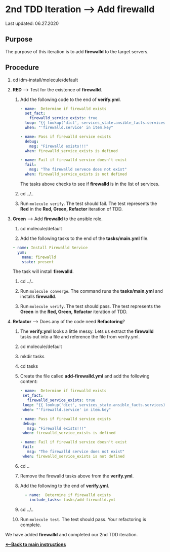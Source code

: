 # 2nd TDD Iteration --> Add firewalld

Last updated: 06.27.2020

## Purpose

The purpose of this iteration is to add **firewalld** to the target servers.

## Procedure
1. cd idm-install/molecule/default

1. **RED** --> Test for the existence of **firewalld**.
    
    1. Add the following code to the end of **verify.yml**.
        
        ```yaml
        - name:  Determine if firewalld exists
          set_fact:
            firewalld_service_exists: true
          loop: "{{ lookup('dict', services_state.ansible_facts.services) }}"
          when: "'firewalld.service' in item.key"
    
        - name: Pass if firewalld service exists
          debug:
            msg: "Firewalld exists!!!"
          when: firewalld_service_exists is defined
    
        - name: Fail if firewalld service doesn't exist
          fail:
            msg: "The firewalld servece does not exist"
          when: firewalld_service_exists is not defined
        ```
           
        The tasks above checks to see if **firewalld** is in the list of
        services.
    1. cd ../..
    1. Run `molecule verify`.  The test should fail.  The test represents
       the **Red** in the **Red, Green, Refactor** iteration of TDD.

1. **Green** --> Add **firewalld** to the ansible role.
     
    1. cd molecule/default
        
    1. Add the following tasks to the end of the **tasks/main.yml** file.
        
    ```yaml
    - name: Install Firewalld Service
      yum:
        name: firewalld
        state: present
    ```   
           
    The task will install **firewalld**.
        
    1. cd ../..
    
    1. Run `molecule converge`.  The command runs the **tasks/main.yml**
    and installs **firewalld**.
    
    1. Run `molecule verify`. The test should pass.  The test represents
    the **Green** in the **Red, Green, Refactor** iteration of TDD.

1. **Refactor** --> Does any of the code need **Refactoring**?

    1. The **verify.yml** looks a little messy.  Lets us extract the **firewalld**
        tasks out into a file and reference the file from verify.yml.
        
    1. cd molecule/default
        
    1. mkdir tasks
        
    1. cd tasks
        
    1. Create the file called **add-firewalld.yml** and add the following content:
        
        ```yaml
       - name:  Determine if firewalld exists
         set_fact:
           firewalld_service_exists: true
         loop: "{{ lookup('dict', services_state.ansible_facts.services) }}"
         when: "'firewalld.service' in item.key"
       
       - name: Pass if firewalld service exists
         debug:
           msg: "Firewalld exists!!!"
         when: firewalld_service_exists is defined
       
       - name: Fail if firewalld service doesn't exist
         fail:
           msg: "The firewalld service does not exist"
         when: firewalld_service_exists is not defined
    
       ```
        
    1. cd ..
        
    1. Remove the firewalld tasks above from the **verify.yml**.
        
    1. Add the following to the end of **verify.yml**.
        
        ```yaml
          - name:  Determine if firewalld exists
            include_tasks: tasks/add-firewalld.yml
       ```          
           
    1. cd ../..
    1. Run `molecule test`.  The test should pass.  Your refactoring is complete.

We have added **firewalld** and completed our 2nd TDD iteration.

[**<--Back to main instructions**](../readme.md)